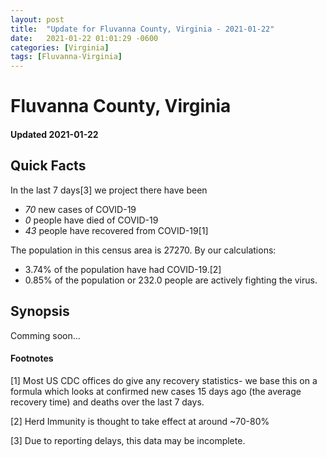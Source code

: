 ```yaml
---
layout: post
title:  "Update for Fluvanna County, Virginia - 2021-01-22"
date:   2021-01-22 01:01:29 -0600
categories: [Virginia]
tags: [Fluvanna-Virginia]
---
```


# Fluvanna County, Virginia
#### Updated 2021-01-22

## Quick Facts

In the last 7 days[3] we project there have been
- *70* new cases of COVID-19
- *0* people have died of COVID-19
- *43* people have recovered from COVID-19[1]

The population in this census area is 27270. By our calculations:
- 3.74% of the population have had COVID-19.[2]
- 0.85% of the population or 232.0 people are actively fighting the virus.

## Synopsis

Comming soon...


#### Footnotes

[1] Most US CDC offices do give any recovery statistics- we base this on a formula which looks at confirmed new cases
15 days ago (the average recovery time) and deaths over the last 7 days.

[2] Herd Immunity is thought to take effect at around ~70-80%

[3] Due to reporting delays, this data may be incomplete.
 
    